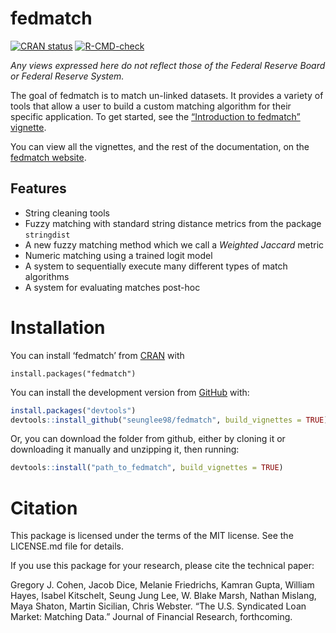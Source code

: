 
<!-- README.md is generated from README.Rmd. Please edit that file -->

# fedmatch

<!-- badges: start -->

[![CRAN
status](https://www.r-pkg.org/badges/version/fedmatch)](https://CRAN.R-project.org/package=fedmatch)
[![R-CMD-check](https://github.com/seunglee98/fedmatch/workflows/R-CMD-check/badge.svg)](https://github.com/seunglee98/fedmatch/actions)
<!-- badges: end -->

*Any views expressed here do not reflect those of the Federal Reserve
Board or Federal Reserve System.*

The goal of fedmatch is to match un-linked datasets. It provides a
variety of tools that allow a user to build a custom matching algorithm
for their specific application. To get started, see the [“Introduction
to fedmatch”
vignette](https://seunglee98.github.io/fedmatch/articles/Intro-to-fedmatch.html).

You can view all the vignettes, and the rest of the documentation, on
the [fedmatch website](https://seunglee98.github.io/fedmatch/).

## Features

-   String cleaning tools
-   Fuzzy matching with standard string distance metrics from the
    package `stringdist`
-   A new fuzzy matching method which we call a *Weighted Jaccard*
    metric
-   Numeric matching using a trained logit model
-   A system to sequentially execute many different types of match
    algorithms
-   A system for evaluating matches post-hoc

# Installation

You can install ‘fedmatch’ from [CRAN](https://cran.r-project.org/) with

    install.packages("fedmatch")

You can install the development version from
[GitHub](https://github.com/) with:

``` r
install.packages("devtools")
devtools::install_github("seunglee98/fedmatch", build_vignettes = TRUE)
```

Or, you can download the folder from github, either by cloning it or
downloading it manually and unzipping it, then running:

``` r
devtools::install("path_to_fedmatch", build_vignettes = TRUE)
```

# Citation

This package is licensed under the terms of the MIT license. See the
LICENSE.md file for details.

If you use this package for your research, please cite the technical
paper:

Gregory J. Cohen, Jacob Dice, Melanie Friedrichs, Kamran Gupta, William
Hayes, Isabel Kitschelt, Seung Jung Lee, W. Blake Marsh, Nathan Mislang,
Maya Shaton, Martin Sicilian, Chris Webster. “The U.S. Syndicated Loan
Market: Matching Data.” Journal of Financial Research, forthcoming.
